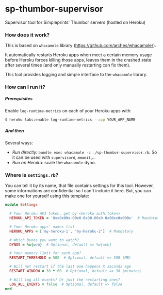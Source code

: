 # sp-thumbor-supervisor
Supervisor tool for Simpleprints' Thumbor servers (hosted on Heroku)


### How does it work?

This is based on `whacamole` library (https://github.com/arches/whacamole/).

It automatically restarts Heroku apps when meet a certain memory usage before Heroku forces killing those apps, leaves them in the crashed state after several times (and only manually restarting can fix them).

This tool provides logging and simple interface to the `whacamole` library.


### How can I run it?

##### Prerequisites

Enable `log-runtime-metrics` on each of your Heroku apps with:
```bash
$ heroku labs:enable log-runtime-metrics --app YOUR_APP_NAME
```

##### And then

Several ways:
- *Run directly:* `bundle exec whacamole -c ./sp-thumbor-supervisor.rb`. So it can be used with `supervisord`, `mmonit`,...
- *Run on Heroku:* scale the `whacamole` dyno.


### Where is `settings.rb`?

You can tell it by its name, that file contains settings for this tool. However, some informations are confidential so I can't include it here. But, you can make one for yourself using this template:

```ruby
module Settings

  # Your Heroku API token, get by <heroku auth:token>
  HEROKU_API_TOKEN = '0xx0x00x-00x0-0x00-00x0-0x00xx0x000x'  # Mandatory

  # Your Heroku apps' names list
  HEROKU_APPS = ['my-heroku-1', 'my-heroku-2']  # Mandatory

  # Which Dynos you want to watch?
  DYNOS = %w{web}  # Optional, default => %w{web}

  # Your memory limit for each app?
  RESTART_THRESHOLD = 500  # Optional, default => 500 (MB)

  # Will not restart if the last one happens X seconds ago
  RESTART_WINDOW = 30 * 60  # Optional, default => 30 (minutes)

  # Will log all events? Or just the restarting ones?
  LOG_ALL_EVENTS = false  # Optional, default => false
end

```

